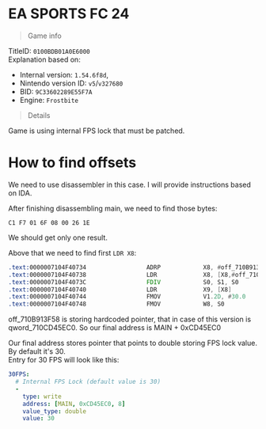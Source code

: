 # EA SPORTS FC 24

> Game info

TitleID: `0100BDB01A0E6000`<br>
Explanation based on:
- Internal version: `1.54.6f8d`, 
- Nintendo version ID: `v5`/`v327680`
- BID: `9C33602289E55F7A`
- Engine: `Frostbite`

> Details

Game is using internal FPS lock that must be patched.

# How to find offsets

We need to use disassembler in this case. I will provide instructions based on IDA.

After finishing disassembling main, we need to find those bytes:
```
C1 F7 01 6F 08 00 26 1E
```

We should get only one result.

Above that we need to find first `LDR X8`:
```asm
.text:0000007104F40734                 ADRP            X8, #off_710B913F58@PAGE
.text:0000007104F40738                 LDR             X8, [X8,#off_710B913F58@PAGEOFF]
.text:0000007104F4073C                 FDIV            S0, S1, S0
.text:0000007104F40740                 LDR             X9, [X8]
.text:0000007104F40744                 FMOV            V1.2D, #30.0
.text:0000007104F40748                 FMOV            W8, S0
```

off_710B913F58 is storing hardcoded pointer, that in case of this version is qword_710CD45EC0. So our final address is MAIN + 0xCD45EC0

Our final address stores pointer that points to double storing FPS lock value. By default it's 30.<br>
Entry for 30 FPS will look like this:
```yaml
30FPS:
  # Internal FPS Lock (default value is 30)
  -
    type: write
    address: [MAIN, 0xCD45EC0, 8]
    value_type: double
    value: 30
```